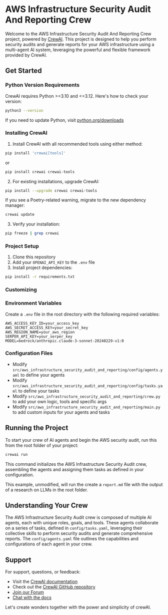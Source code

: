 # AWS Infrastructure Security Audit And Reporting Crew

Welcome to the AWS Infrastructure Security Audit And Reporting Crew project, powered by [CrewAI](https://crewai.com). This project is designed to help you perform security audits and generate reports for your AWS infrastructure using a multi-agent AI system, leveraging the powerful and flexible framework provided by CrewAI.

## Get Started

### Python Version Requirements

CrewAI requires Python >=3.10 and <=3.12. Here's how to check your version:

```bash
python3 --version
```

If you need to update Python, visit [python.org/downloads](https://python.org/downloads)

### Installing CrewAI

1. Install CrewAI with all recommended tools using either method:

```bash
pip install 'crewai[tools]'
```
or
```bash
pip install crewai crewai-tools
```

2. For existing installations, upgrade CrewAI:

```bash
pip install --upgrade crewai crewai-tools
```

If you see a Poetry-related warning, migrate to the new dependency manager:
```bash
crewai update
```

3. Verify your installation:

```bash
pip freeze | grep crewai
```

### Project Setup

1. Clone this repository
2. Add your `OPENAI_API_KEY` to the `.env` file
3. Install project dependencies:
```bash
pip install -r requirements.txt
```

### Customizing
### Environment Variables

Create a `.env` file in the root directory with the following required variables:

```env
AWS_ACCESS_KEY_ID=your_access_key
AWS_SECRET_ACCESS_KEY=your_secret_key
AWS_REGION_NAME=your_aws_region
SERPER_API_KEY=your_serper_key
MODEL=bedrock/anthropic.claude-3-sonnet-20240229-v1:0
```

### Configuration Files
- Modify `src/aws_infrastructure_security_audit_and_reporting/config/agents.yaml` to define your agents
- Modify `src/aws_infrastructure_security_audit_and_reporting/config/tasks.yaml` to define your tasks
- Modify `src/aws_infrastructure_security_audit_and_reporting/crew.py` to add your own logic, tools and specific args
- Modify `src/aws_infrastructure_security_audit_and_reporting/main.py` to add custom inputs for your agents and tasks

## Running the Project

To start your crew of AI agents and begin the AWS security audit, run this from the root folder of your project:

```bash
crewai run
```

This command initializes the AWS Infrastructure Security Audit crew, assembling the agents and assigning them tasks as defined in your configuration.

This example, unmodified, will run the create a `report.md` file with the output of a research on LLMs in the root folder.

## Understanding Your Crew

The AWS Infrastructure Security Audit crew is composed of multiple AI agents, each with unique roles, goals, and tools. These agents collaborate on a series of tasks, defined in `config/tasks.yaml`, leveraging their collective skills to perform security audits and generate comprehensive reports. The `config/agents.yaml` file outlines the capabilities and configurations of each agent in your crew.

## Support

For support, questions, or feedback:
- Visit the [CrewAI documentation](https://docs.crewai.com)
- Check out the [CrewAI GitHub repository](https://github.com/CrewAIInc/crewAI)
- [Join our Forum](https://commuity.crewai.com)
- [Chat with the docs](https://chatg.pt/DWjSBZn)

Let's create wonders together with the power and simplicity of crewAI.
